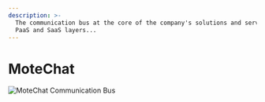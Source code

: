 ```yaml
---
description: >-
  The communication bus at the core of the company's solutions and services at
  PaaS and SaaS layers...
---
```


# MoteChat

![MoteChat Communication Bus](../.gitbook/assets/mc.png)



